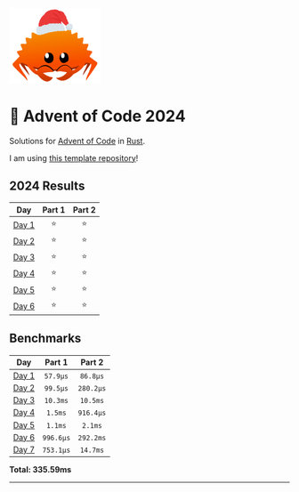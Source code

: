 <img src="./.assets/christmas_ferris.png" width="164">

# 🎄 Advent of Code 2024

Solutions for [Advent of Code](https://adventofcode.com/) in [Rust](https://www.rust-lang.org/).

I am using [this template repository](https://github.com/fspoettel/advent-of-code-rust)! 

<!--- advent_readme_stars table --->
## 2024 Results

| Day | Part 1 | Part 2 |
| :---: | :---: | :---: |
| [Day 1](https://adventofcode.com/2024/day/1) | ⭐ | ⭐ |
| [Day 2](https://adventofcode.com/2024/day/2) | ⭐ | ⭐ |
| [Day 3](https://adventofcode.com/2024/day/3) | ⭐ | ⭐ |
| [Day 4](https://adventofcode.com/2024/day/4) | ⭐ | ⭐ |
| [Day 5](https://adventofcode.com/2024/day/5) | ⭐ | ⭐ |
| [Day 6](https://adventofcode.com/2024/day/6) | ⭐ | ⭐ |
<!--- advent_readme_stars table --->

<!--- benchmarking table --->
## Benchmarks

| Day | Part 1 | Part 2 |
| :---: | :---: | :---:  |
| [Day 1](./src/bin/01.rs) | `57.9µs` | `86.8µs` |
| [Day 2](./src/bin/02.rs) | `99.5µs` | `280.2µs` |
| [Day 3](./src/bin/03.rs) | `10.3ms` | `10.5ms` |
| [Day 4](./src/bin/04.rs) | `1.5ms` | `916.4µs` |
| [Day 5](./src/bin/05.rs) | `1.1ms` | `2.1ms` |
| [Day 6](./src/bin/06.rs) | `996.6µs` | `292.2ms` |
| [Day 7](./src/bin/07.rs) | `753.1µs` | `14.7ms` |

**Total: 335.59ms**
<!--- benchmarking table --->

---
